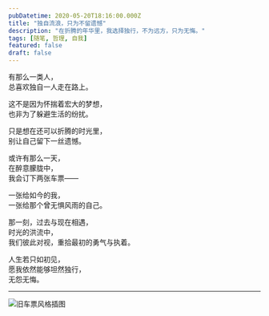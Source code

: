 ```yaml
---
pubDatetime: 2020-05-20T18:16:00.000Z
title: "独自流浪，只为不留遗憾"
description: "在折腾的年华里，我选择独行，不为远方，只为无悔。"
tags: [随笔, 哲理, 自我]
featured: false
draft: false
---
```


有那么一类人，  
总喜欢独自一人走在路上。  

这不是因为怀揣着宏大的梦想，  
也非为了躲避生活的纷扰。  

只是想在还可以折腾的时光里，  
别让自己留下一丝遗憾。  

或许有那么一天，  
在醉意朦胧中，  
我会订下两张车票——  

一张给如今的我，  
一张给那个曾无惧风雨的自己。  

那一刻，过去与现在相遇，  
时光的洪流中，  
我们彼此对视，重拾最初的勇气与执着。  

人生若只如初见，  
愿我依然能够坦然独行，  
无怨无悔。  

---


![旧车票风格插图](http://n2g.cn/usr/uploads/2021/05/2716379168.png)
